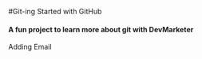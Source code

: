 #Git-ing Started with GitHub

#### A fun project to learn more about git with **DevMarketer**

Adding Email
